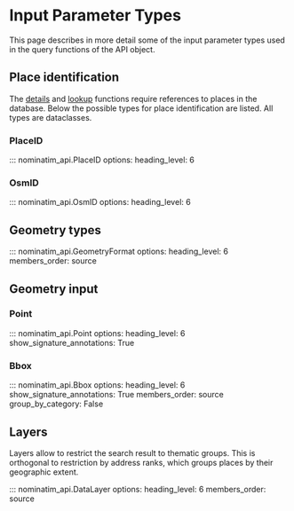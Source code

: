 # Input Parameter Types

This page describes in more detail some of the input parameter types used
in the query functions of the API object.

## Place identification

The [details](NominatimAPI.md#nominatim_api.NominatimAPI.details) and
[lookup](NominatimAPI.md#nominatim_api.NominatimAPI.lookup) functions
require references to places in the database. Below the possible
types for place identification are listed. All types are dataclasses.

### PlaceID

::: nominatim_api.PlaceID
    options:
        heading_level: 6

### OsmID

::: nominatim_api.OsmID
    options:
        heading_level: 6

## Geometry types

::: nominatim_api.GeometryFormat
    options:
        heading_level: 6
        members_order: source

## Geometry input

### Point

::: nominatim_api.Point
    options:
        heading_level: 6
        show_signature_annotations: True

### Bbox

::: nominatim_api.Bbox
    options:
        heading_level: 6
        show_signature_annotations: True
        members_order: source
        group_by_category: False

## Layers

Layers allow to restrict the search result to thematic groups. This is
orthogonal to restriction by address ranks, which groups places by their
geographic extent.

::: nominatim_api.DataLayer
    options:
        heading_level: 6
        members_order: source
